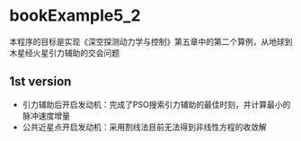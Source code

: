 # bookExample5_2

本程序的目标是实现《深空探测动力学与控制》第五章中的第二个算例，从地球到木星经火星引力辅助的交会问题

## 1st version

* 引力辅助后开启发动机：完成了PSO搜索引力辅助的最佳时刻，并计算最小的脉冲速度增量
* 公共近星点开启发动机：采用割线法目前无法得到非线性方程的收敛解